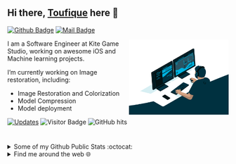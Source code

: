## Hi there, [Toufique](https://github.com/toufique-imam) here 👋
[![Github Badge](https://img.shields.io/badge/-@toufique.imam-181717?style=flat&logo=GitHub&logoColor=white)](https://github.com/toufique-imam)
[![Mail Badge](https://img.shields.io/badge/-toufique.imam@gmail.com-c14438?style=flat&logo=Gmail&logoColor=white)](mailto:toufique.imam@gmail.com "Connect via Email")

<a href="https://github.com/toufique-imam/"><img alt="GIF" src="https://github.com/toufique-imam/toufique-imam/blob/main/code.gif?raw=true" align="right" height="170" /></a>

I am a Software Engineer at Kite Game Studio, working on awesome iOS and Machine learning projects.

I’m currently working on Image restoration, including: 
- Image Restoration and Colorization
- Model Compression 
- Model deployment

<a href="https://github.com/toufique-imam?tab=followers" target="_blank"><img alt="Updates" src="https://img.shields.io/badge/--000000?style=flat&logo=RSS&logoColor=white"></a>
![Visitor Badge](https://visitor-badge.laobi.icu/badge?page_id=toufique-imam)
<img alt="GitHub hits" src="https://img.shields.io/github/last-commit/toufique-imam/toufique-imam?label=profile%20updated&style=flat&color=cfa81c">

#
<details>
<summary>
   Some of my Github Public Stats :octocat:
</summary><br>
<p>
    <img alt = "GitHub Stats" src="https://github-readme-stats.vercel.app/api?username=toufique-imam&theme=tokyonight&show_icons=true&hide=issues">
</p>

   #
</details>

<details>
<summary>
   Find me around the web 🌐
</summary>  <br>

[![Codeforces Badge](https://img.shields.io/badge/-Codeforces-1F8ACB?style=flat&logo=Codeforces&logoColor=white)](http://codeforces.com/profile/sabertooth)
[![Stackoverflow Badge](https://img.shields.io/badge/-Stackoverflow-1F8ACB?style=flat&logo=Stackoverflow&logoColor=white)](https://stackoverflow.com/users/8096858/sabertooth)
[![Linkedin Badge](https://img.shields.io/badge/-Linkedin-1F8ACB?style=flat&logo=Linkedin&logoColor=white)](https://www.linkedin.com/in/-toufique/)
[![Codechef Badge](https://img.shields.io/badge/-Codechef-1F8ACB?style=flat&logo=Codechef&logoColor=white)](https://www.codechef.com/users/nuhash_40)
#
</details>

